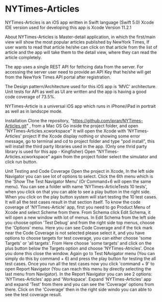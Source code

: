# NYTimes-Articles

NYTimes-Articles is an iOS app written in Swift language (Swift 5.0)
Xcode IDE version used for developing this app is Xcode Version 11.2.1

About
NYTimes-Articles is Master-detail application, in which the first/main view will show the most popular articles published by NewYork Times, If user wants to read that article he/she can click on that article from the list of article and the app will take them to the detail view, where they can read the article completely.

The app uses a single REST API for fethcing data from the server. For accessing the server user need to provide an API Key that he/she will get from the NewYork Times API portal after registration.

The Design pattern/Architecture used for this iOS app is 'MVC' architecture. Unit tests for API as well as UI are written and the app is having a good code coverage of 73.5%.

NYTimes-Article is a universal iOS app which runs in iPhone/iPad in portrait as well as in landscpe mode.

Installation
Clone the repository, "https://github.com/ipran/NYTimes-Articles.git" , from a Mac OS
Go inside the project folder, and open "NYTimes-Articles.xcworkspace"
It will open the Xcode with 'NYTimes-Articles' project
If the Xcode display nothing or showing some error message, go to terminal and cd to project folder and type "pod install", this will install the third party libraries used in the app. 
(Only one thrid party library is used for this app - Kingfisher)
Open "NYTimes-Articles.xcworkspace" again from the project folder select the simulator and click run button.

Unit Testing and Code Coverage
Open the project in Xcode, In the left side Navigator you can see lot of options to select. Click the 6th menu which is the 'Show The Test Navigator Menu' (Or Command+6 will open the same menu).
You can see a folder with name 'NYTimes-ArticleTests 10 tests', when you click on that you can able to see a play button in the right side.
When you click on the play button system will start testing the 10 test cases. It will all the test cases result in that section itself.
To know the code coverage of 'NYTimes-Article' app, first you need to go Product Menu of Xcode and select Scheme from there.
From Schema click Edit Schema, it will open a new window with lot of menus.
In Edit Schema from the left side you choose option 'Test Debug' and from the right side top menus, choose the 'Options' menu.
Here you can see Code Coverage and if the tick mark near the Code Coverage is not selected please select it, and you have options to choose targets for test coverage, you can either choose 'some Targets' or 'all targets'. From Here choose 'some targets' and click on the plus button below the Targets option and choose 'NYTimes-Atricles'. Once you done this close the window.
Again go to Test NAvigator menu (You can simply do this by command + 6) and press the play button for testing the all test cases. Once you run all the test cases now you click 'command + 9' to open Report Navigator (You can reach this menu by directly selecting the last menu from Navigator). 
In the Report Navigator you can see 2 options: 'NYTimes-Articles' app and 'Workspace'. Expand 'NYTimes-Articles' app and expand 'Test' from there and you can see the 'Coverage' options from there.
Click on the 'Coverage' then in the right side windo you can able to see the test coverage result.
